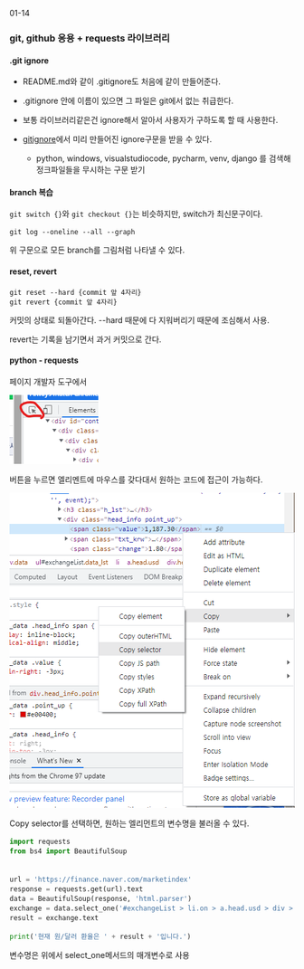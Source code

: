 01-14

### git, github 응용 + requests 라이브러리

#### .git ignore

- README.md와 같이 .gitignore도 처음에 같이 만들어준다.
- .gitignore 안에 이름이 있으면 그 파일은 git에서 없는 취급한다.

- 보통 라이브러리같은건 ignore해서 알아서 사용자가 구하도록 할 때 사용한다.

- [gitignore](https://gitignore.io)에서 미리 만들어진 ignore구문을 받을 수 있다.
  - python, windows, visualstudiocode, pycharm, venv, django 를 검색해 정크파일들을 무시하는 구문 받기



#### branch 복습

`git switch {}`와 `git checkout {}`는 비슷하지만, switch가 최신문구이다.

```
git log --oneline --all --graph
```

위 구문으로 모든 branch를 그림처럼 나타낼 수 있다.



#### reset, revert

```
git reset --hard {commit 앞 4자리}
git revert {commit 앞 4자리}
```

커밋의 상태로 되돌아간다. --hard 때문에 다 지워버리기 때문에 조심해서 사용.

revert는 기록을 남기면서 과거 커밋으로 간다.



#### python - requests

페이지 개발자 도구에서 

![image-20220114141351391](01-14.assets/image-20220114141351391.png)

버튼을 누르면 엘리멘트에 마우스를 갖다대서 원하는 코드에 접근이 가능하다.

![image-20220114141428175](01-14.assets/image-20220114141428175.png)

Copy selector를 선택하면, 원하는 엘리먼트의 변수명을 불러올 수 있다.

```python
import requests
from bs4 import BeautifulSoup


url = 'https://finance.naver.com/marketindex'
response = requests.get(url).text
data = BeautifulSoup(response, 'html.parser')
exchange = data.select_one('#exchangeList > li.on > a.head.usd > div > span.value')
result = exchange.text

print('현재 원/달러 환율은 ' + result + '입니다.')
```

변수명은 위에서 select_one메서드의 매개변수로 사용
